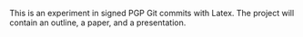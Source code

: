 This is an experiment in signed PGP Git commits with Latex. The project will contain an outline, a paper, and a presentation.
